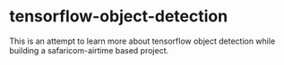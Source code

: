 # tensorflow-object-detection
This is an attempt to learn more about tensorflow object detection while building a safaricom-airtime based project.
